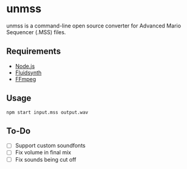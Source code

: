 # unmss

unmss is a command-line open source converter for Advanced Mario Sequencer (.MSS) files.

## Requirements

- [Node.js](https://nodejs.org/)
- [Fluidsynth](http://www.fluidsynth.org/)
- [FFmpeg](https://ffmpeg.org/)

## Usage

```
npm start input.mss output.wav
```

## To-Do

- [ ] Support custom soundfonts
- [ ] Fix volume in final mix
- [ ] Fix sounds being cut off
